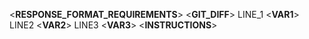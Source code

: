<__RESPONSE_FORMAT_REQUIREMENTS__>
<__GIT_DIFF__>
LINE_1
<__VAR1__>
LINE2
<__VAR2__>
LINE3
<__VAR3__>
<__INSTRUCTIONS__>

